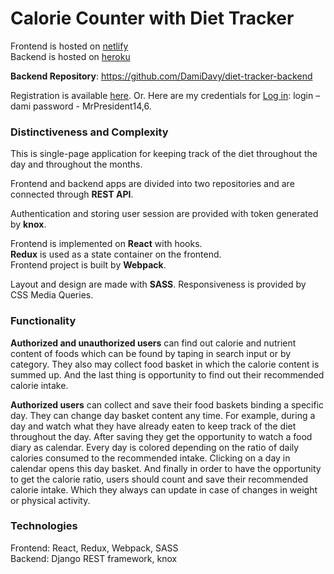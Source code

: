 # Calorie Counter with Diet Tracker

Frontend is hosted on [netlify](https://canthin.netlify.app)  
Backend is hosted on [heroku]( https://caloriecounterapi.herokuapp.com)

**Backend Repository**: <https://github.com/DamiDavy/diet-tracker-backend>

Registration is available [here](https://canthin.netlify.app/register).
Or.
Here are my credentials for [Log in](https://canthin.netlify.app/login): 
login – dami
password - MrPresident14,6.

### Distinctiveness and Complexity

This is single-page application for keeping track of the diet throughout the day and throughout the months.

Frontend and backend apps are divided into two repositories and are connected through **REST API**.

Authentication and storing user session are provided with token generated by **knox**.

Frontend is implemented on **React** with hooks.  
**Redux** is used as a state container on the frontend.  
Frontend project is built by **Webpack**.  

Layout and design are made with **SASS**. Responsiveness is provided by CSS Media Queries.

### Functionality

**Authorized and unauthorized users** can find out calorie and nutrient content of foods which can be found by taping in search input or by category. They also may collect food basket in which the calorie content is summed up. And the last thing is opportunity to find out their recommended calorie intake. 

**Authorized users** can collect and save their food baskets binding a specific day. They can change day basket content any time. For example, during a day and watch what they have already eaten to keep track of the diet throughout the day. After saving they get the opportunity to watch a food diary as calendar. Every day is colored depending on the ratio of daily calories consumed to the recommended intake. Clicking on a day in calendar opens this day basket. And finally in order to have the opportunity to get the calorie ratio, users should count and save their recommended calorie intake. Which they always can update in case of changes in weight or physical activity.

### Technologies

Frontend: React, Redux, Webpack, SASS  
Backend: Django REST framework, knox
